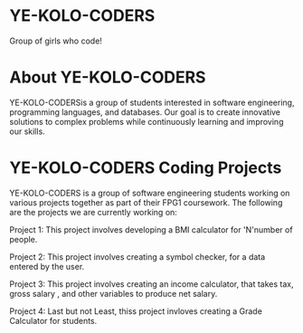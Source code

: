# YE-KOLO-CODERS
Group of girls who code!

# About YE-KOLO-CODERS

YE-KOLO-CODERSis a group of students interested in software engineering, programming languages, and databases. Our goal is to create innovative solutions to complex problems while continuously learning and improving our skills.
 
# YE-KOLO-CODERS Coding Projects


YE-KOLO-CODERS is a group of software engineering students working on various projects together as part of their  FPG1 coursework.
The following are the projects we are currently working on:

Project 1: This project involves developing a BMI calculator for 'N'number of people.

Project 2: This project involves creating a symbol checker, for a data entered by the user.

Project 3: This project involves creating an income calculator, that takes tax, gross salary , and other variables to produce net salary.

Project 4: Last but not Least, thiss project invloves creating a Grade Calculator for students.

